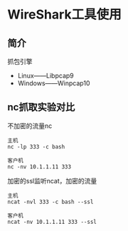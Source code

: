 # WireShark工具使用





## 简介

抓包引擎

- Linux——Libpcap9
- Windows——Winpcap10















## nc抓取实验对比

不加密的流量nc

```
主机
nc -lp 333 -c bash

客户机
nc -nv 10.1.1.11 333
```



加密的ssl监听ncat，加密的流量

```
主机
ncat -nvl 333 -c bash --ssl

客户机
ncat -nv 10.1.1.11 333 --ssl
```

